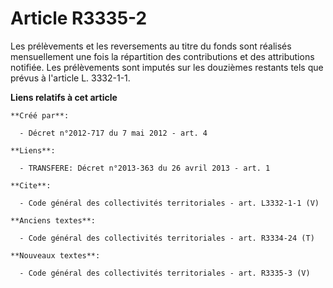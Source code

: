 # Article R3335-2

Les prélèvements et les reversements au titre du fonds sont réalisés mensuellement une fois la répartition des contributions
et des attributions notifiée. Les prélèvements sont imputés sur les douzièmes restants tels que prévus à l'article L.
3332-1-1.

**Liens relatifs à cet article**

	**Créé par**:

	  - Décret n°2012-717 du 7 mai 2012 - art. 4

	**Liens**:

	  - TRANSFERE: Décret n°2013-363 du 26 avril 2013 - art. 1

	**Cite**:

	  - Code général des collectivités territoriales - art. L3332-1-1 (V)

	**Anciens textes**:

	  - Code général des collectivités territoriales - art. R3334-24 (T)

	**Nouveaux textes**:

	  - Code général des collectivités territoriales - art. R3335-3 (V)
